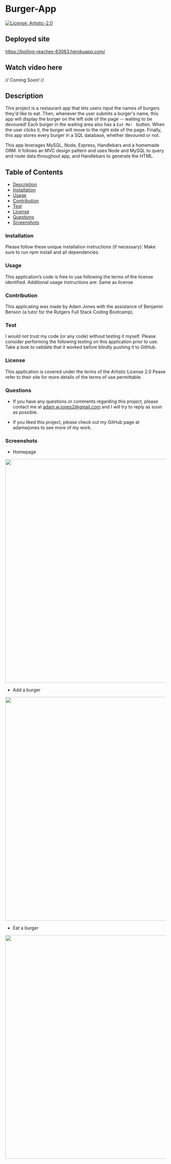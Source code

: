 # Burger-App

[![License: Artistic-2.0](https://img.shields.io/badge/License-Artistic%202.0-0298c3.svg)](https://opensource.org/licenses/Artistic-2.0)

## Deployed site 
https://boiling-reaches-63063.herokuapp.com/

## Watch video here
// Coming Soon! //

## Description

This project is a restaurant app that lets users input the names of burgers they'd like to eat. Then, whenever the user submits a burger's name, this app will display the burger on the left side of the page -- waiting to be devoured! Each burger in the waiting area also has a `Eat Me! ` button. When the user clicks it, the burger will move to the right side of the page. Finally, this app stores every burger in a SQL database, whether devoured or not.

This app leverages MySQL, Node, Express, Handlebars and a homemade ORM. It follows an MVC design pattern and uses Node and MySQL to query and route data throughout app, and Handlebars to generate the HTML.


## Table of Contents

- [Description](#description)
- [Installation](#installation)
- [Usage](#usage)
- [Contribution](#contribution)
- [Test](#test)
- [License](#license)
- [Questions](#questions) 
- [Screenshots](#screenshots)

### Installation
Please follow these unique installation instructions (if necessary): Make sure to run npm install and all dependencies. 

### Usage
This application’s code is free to use following the terms of the license identified. Additional usage instructions are: Same as license 

### Contribution
This applicating was made by Adam Jones with the assistance of Benjamin Benson (a tutor for the Rutgers Full Stack Coding Bootcamp). 

### Test 
I would not trust my code (or any code) without testing it myself. Please consider performing the following testing on this application prior to use: Take a look to validate that it worked before blindly pushing it to GitHub.

### License               
This application is covered under the terms of the Artistic License 2.0 
Pease refer to their site for more details of the terms of use permittable.

### Questions

* If you have any questions or comments regarding this project, please contact me at adam.w.jones2@gmail.com and I will try to reply as soon as possible. 

* If you liked this project, please check out my GitHub page at adamwjones to see more of my work.

### Screenshots

* Homepage 

<img src="public/images/burgerAppPic1.png" width="700px">

* Add a burger

<img src="public/images/burgerAppPic2.png" width="700px">

* Eat a burger 

<img src="public/images/burgerAppPic3.png" width="700px">
